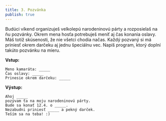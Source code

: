 ```yaml
---
title: 3. Pozvánka
publish: true
---
```


Budúci víkend organizuješ velkolepú narodeninovú párty a rozposielaš na ňu pozvánky. Okrem mena hosťa potrebuješ meniť aj čas konania oslavy. Máš totiž skúsenosti, že nie všetci chodia načas. Každý pozvaný si má priniesť okrem darčeku aj jednu špeciálnu vec. Napíš program, ktorý doplní takúto pozvánku na mieru.

**Vstup:**
```
Meno kamaráta: _____
Čas oslavy: _____
Prinesie okrem darčeku: _____
```

**Výstup:**
```
Ahoj _____
pozývam ťa na moju narodeninovú párty.
Bude sa konať 12.4. o _____.
Nezabudni priniesť _____ a pekný darček.
Teším sa na teba! :)
```

